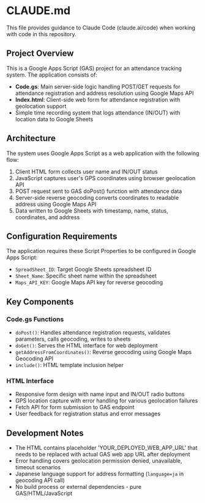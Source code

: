 # CLAUDE.md

This file provides guidance to Claude Code (claude.ai/code) when working with code in this repository.

## Project Overview

This is a Google Apps Script (GAS) project for an attendance tracking system. The application consists of:

- **Code.gs**: Main server-side logic handling POST/GET requests for attendance registration and address resolution using Google Maps API
- **Index.html**: Client-side web form for attendance registration with geolocation support
- Simple time recording system that logs attendance (IN/OUT) with location data to Google Sheets

## Architecture

The system uses Google Apps Script as a web application with the following flow:
1. Client HTML form collects user name and IN/OUT status
2. JavaScript captures user's GPS coordinates using browser geolocation API
3. POST request sent to GAS doPost() function with attendance data
4. Server-side reverse geocoding converts coordinates to readable address using Google Maps API
5. Data written to Google Sheets with timestamp, name, status, coordinates, and address

## Configuration Requirements

The application requires these Script Properties to be configured in Google Apps Script:
- `SpreadSheet_ID`: Target Google Sheets spreadsheet ID
- `Sheet_Name`: Specific sheet name within the spreadsheet
- `Maps_API_KEY`: Google Maps API key for reverse geocoding

## Key Components

### Code.gs Functions
- `doPost()`: Handles attendance registration requests, validates parameters, calls geocoding, writes to sheets
- `doGet()`: Serves the HTML interface for web deployment
- `getAddressFromCoordinates()`: Reverse geocoding using Google Maps Geocoding API
- `include()`: HTML template inclusion helper

### HTML Interface
- Responsive form design with name input and IN/OUT radio buttons
- GPS location capture with error handling for various geolocation failures
- Fetch API for form submission to GAS endpoint
- User feedback for registration status and error messages

## Development Notes

- The HTML contains placeholder 'YOUR_DEPLOYED_WEB_APP_URL' that needs to be replaced with actual GAS web app URL after deployment
- Error handling covers geolocation permission denied, unavailable, timeout scenarios
- Japanese language support for address formatting (`language=ja` in geocoding API call)
- No build process or external dependencies - pure GAS/HTML/JavaScript